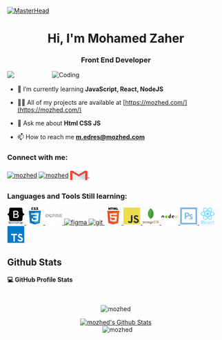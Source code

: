 [![MasterHead](https://indoanalytica.com/static/images/bannerr.gif)](https://mozhed.com/)
<h1 align="center">Hi, I'm Mohamed Zaher</h1>
<h3 align="center">Front End Developer</h3>
<img align="right" alt="Coding" width="400" src="https://i.pinimg.com/originals/e4/26/70/e426702edf874b181aced1e2fa5c6cde.gif">

<a align="left" href="https://visitcount.itsvg.in">
  <img src="https://visitcount.itsvg.in/api?id=mozhed&label=Profile%20Views&color=12&icon=1&pretty=true" />
</a>


- 🌱 I’m currently learning **JavaScript, React, NodeJS**

- 👨‍💻 All of my projects are available at [https://mozhed.com/](https://mozhed.com/)

- 💬 Ask me about **Html CSS JS**

- 📫 How to reach me **m.edres@mozhed.com**

<h3 align="left">Connect with me:</h3>
<p align="left">
<a href="https://twitter.com/mozhed" target="blank"><img align="center" src="https://raw.githubusercontent.com/rahuldkjain/github-profile-readme-generator/master/src/images/icons/Social/twitter.svg" alt="mozhed" height="30" width="40" /></a>
<a href="" target="blank"><img align="center" src="https://raw.githubusercontent.com/rahuldkjain/github-profile-readme-generator/master/src/images/icons/Social/linked-in-alt.svg" alt="mozhed" height="30" width="40" /></a>
<a href="mailto:m.edres@mozhed.com">
  <img align="center" alt="mozhed | Gmail" height="30" width="40" src="https://github.com/SatYu26/SatYu26/blob/master/Assets/Gmail.svg" />
</a> &nbsp;&nbsp;
</p>


<h3 align="left">Languages and Tools Still learning:</h3>
<p align="left"> <a href="https://getbootstrap.com" target="_blank" rel="noreferrer"> <img src="https://raw.githubusercontent.com/devicons/devicon/master/icons/bootstrap/bootstrap-plain-wordmark.svg" alt="bootstrap" width="40" height="40"/> </a> <a href="https://www.w3schools.com/css/" target="_blank" rel="noreferrer"> <img src="https://raw.githubusercontent.com/devicons/devicon/master/icons/css3/css3-original-wordmark.svg" alt="css3" width="40" height="40"/> </a> <a href="https://expressjs.com" target="_blank" rel="noreferrer"> <img src="https://raw.githubusercontent.com/devicons/devicon/master/icons/express/express-original-wordmark.svg" alt="express" width="40" height="40"/> </a> <a href="https://www.figma.com/" target="_blank" rel="noreferrer"> <img src="https://www.vectorlogo.zone/logos/figma/figma-icon.svg" alt="figma" width="40" height="40"/> </a> <a href="https://git-scm.com/" target="_blank" rel="noreferrer"> <img src="https://www.vectorlogo.zone/logos/git-scm/git-scm-icon.svg" alt="git" width="40" height="40"/> </a> <a href="https://www.w3.org/html/" target="_blank" rel="noreferrer"> <img src="https://raw.githubusercontent.com/devicons/devicon/master/icons/html5/html5-original-wordmark.svg" alt="html5" width="40" height="40"/> </a> <a href="https://developer.mozilla.org/en-US/docs/Web/JavaScript" target="_blank" rel="noreferrer"> <img src="https://raw.githubusercontent.com/devicons/devicon/master/icons/javascript/javascript-original.svg" alt="javascript" width="40" height="40"/> </a> <a href="https://www.mongodb.com/" target="_blank" rel="noreferrer"> <img src="https://raw.githubusercontent.com/devicons/devicon/master/icons/mongodb/mongodb-original-wordmark.svg" alt="mongodb" width="40" height="40"/> </a> <a href="https://nodejs.org" target="_blank" rel="noreferrer"> <img src="https://raw.githubusercontent.com/devicons/devicon/master/icons/nodejs/nodejs-original-wordmark.svg" alt="nodejs" width="40" height="40"/> </a> <a href="https://www.photoshop.com/en" target="_blank" rel="noreferrer"> <img src="https://raw.githubusercontent.com/devicons/devicon/master/icons/photoshop/photoshop-line.svg" alt="photoshop" width="40" height="40"/> </a> <a href="https://reactjs.org/" target="_blank" rel="noreferrer"> <img src="https://raw.githubusercontent.com/devicons/devicon/master/icons/react/react-original-wordmark.svg" alt="react" width="40" height="40"/> </a> <a href="https://www.typescriptlang.org/" target="_blank" rel="noreferrer"> <img src="https://raw.githubusercontent.com/devicons/devicon/master/icons/typescript/typescript-original.svg" alt="typescript" width="40" height="40"/> </a> </p>



## Github Stats

  <b>💻 GitHub Profile Stats</b>
  
  <br/>
    <p align="center"><img src="https://github-readme-streak-stats.herokuapp.com/?user=mozhed&theme=vision-friendly-dark" alt="mozhed" /></p>
  <p align="center">
    <a href="https://github.com/anuraghazra/github-readme-stats"><img alt="mozhed's Github Stats" src="https://github-readme-stats.vercel.app/api?username=mozhed&show_icons=true&count_private=true&theme=vision-friendly-dark" height="192px"/></a>
<br/>
  &nbsp;
	<img src="https://github-readme-stats.vercel.app/api/top-langs?username=mozhed&langs_count=10&show_icons=true&locale=en&layout=compact&theme=vision-friendly-dark" alt="mozhed" height="182x"/>
  <br/>
  </p>
 



